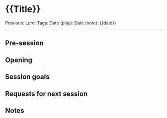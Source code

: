 # {{Title}}
Previous:
Lore:
Tags:
Date (play): 
Date (note): {{date}}
___
## Pre-session

## Opening

## Session goals

## Requests for next session

## Notes